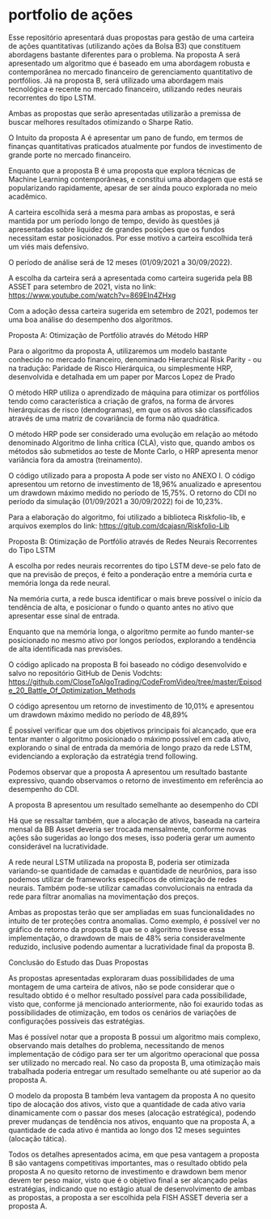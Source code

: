 # portfolio de ações
Esse repositório apresentará duas propostas para gestão de uma carteira de ações quantitativas (utilizando ações da Bolsa B3) que constituem abordagens bastante diferentes para o problema. Na proposta A será apresentado um algoritmo que é baseado em uma abordagem robusta e contemporânea no mercado financeiro de gerenciamento quantitativo de portfólios. Já na proposta B, será utilizado uma abordagem mais tecnológica e recente no mercado financeiro, utilizando redes neurais recorrentes do tipo LSTM.

Ambas as propostas que serão apresentadas utilizarão a premissa de buscar melhores resultados otimizando o Sharpe Ratio.

O Intuito da proposta A é apresentar um pano de fundo, em termos de finanças quantitativas praticados atualmente por fundos de investimento de grande porte no mercado financeiro.

Enquanto que a proposta B é uma proposta que explora técnicas de Machine Learning contemporâneas, e constitui uma abordagem que está se popularizando rapidamente, apesar de ser ainda pouco explorada no meio acadêmico.

A carteira escolhida será a mesma para ambas as propostas, e será mantida por um período longo de tempo, devido às questões já apresentadas sobre liquidez de grandes posições que os fundos necessitam estar posicionados. Por esse motivo a carteira escolhida terá um viés mais defensivo.

O período de análise será de 12 meses (01/09/2021 a 30/09/2022).

A escolha da carteira será a apresentada como carteira sugerida pela BB ASSET para setembro de 2021, vista no link:
https://www.youtube.com/watch?v=869EIn4ZHxg

Com a adoção dessa carteira sugerida em setembro de 2021, podemos ter uma boa análise do desempenho dos algoritmos.

Proposta A: Otimização de Portfólio através do Método HRP

Para o algoritmo da proposta A, utilizaremos um modelo bastante conhecido no mercado financeiro, denominado Hierarchical Risk Parity - ou na tradução: Paridade de Risco
Hierárquica, ou simplesmente HRP, desenvolvida e detalhada em um paper por Marcos Lopez de Prado

O método HRP utiliza o aprendizado de máquina para otimizar os portfólios tendo como
característica a criação de grafos, na forma de árvores hierárquicas de risco (dendogramas), em
que os ativos são classificados através de uma matriz de covariância de forma não quadrática.

O método HRP pode ser considerado uma evolução em relação ao método denominado
Algoritmo de linha crítica (CLA), visto que, quando ambos os métodos são submetidos ao teste
de Monte Carlo, o HRP apresenta menor variância fora da amostra (treinamento).

O código utilizado para a proposta A pode ser visto no ANEXO I. O código apresentou
um retorno de investimento de 18,96% anualizado e apresentou um drawdown máximo medido
no período de 15,75%. O retorno do CDI no período da simulação (01/09/2021 a 30/09/2022) foi de 10,23%.

Para a elaboração do algoritmo, foi utilizado a biblioteca Riskfolio-lib, e arquivos exemplos do link:
https://gitub.com/dcajasn/Riskfolio-Lib

Proposta B: Otimização de Portfólio através de Redes Neurais Recorrentes do
Tipo LSTM

A escolha por redes neurais recorrentes do tipo LSTM deve-se pelo fato de que na
previsão de preços, é feito a ponderação entre a memória curta e memória longa da rede
neural.

Na memória curta, a rede busca identificar o mais breve possível o início da tendência
de alta, e posicionar o fundo o quanto antes no ativo que apresentar esse sinal de entrada.

Enquanto que na memória longa, o algoritmo permite ao fundo manter-se posicionado
no mesmo ativo por longos períodos, explorando a tendência de alta identificada nas previsões.

O código aplicado na proposta B foi baseado no código desenvolvido e salvo no repositório GitHub de Denis Vodchts: 
https://github.com/CloseToAlgoTrading/CodeFromVideo/tree/master/Episode_20_Battle_Of_Optimization_Methods

O código apresentou um retorno de investimento de 10,01% e apresentou um drawdown máximo medido no período de 48,89%

É possível verificar que um dos objetivos principais foi alcançado, que era tentar manter o algoritmo posicionado o máximo possível em cada ativo, explorando o sinal de entrada da memória de longo prazo da rede LSTM, evidenciando a exploração da estratégia trend following.

Podemos observar que a proposta A apresentou um resultado bastante expressivo, quando observamos o retorno de investimento em referência ao desempenho do CDI.

A proposta B apresentou um resultado semelhante ao desempenho do CDI

Há que se ressaltar também, que a alocação de ativos, baseada na carteira mensal da BB Asset deveria ser trocada mensalmente, conforme novas ações são sugeridas ao longo dos meses, isso poderia gerar um aumento considerável na lucratividade.

A rede neural LSTM utilizada na proposta B, poderia ser otimizada variando-se quantidade de camadas e quantidade de neurônios, para isso podemos utilizar de frameworks específicos de otimização de redes neurais. Também pode-se utilizar camadas convolucionais na entrada da rede para filtrar anomalias na movimentação dos preços.

Ambas as propostas terão que ser ampliadas em suas funcionalidades no intuito de ter proteções contra anomalias. Como exemplo, é possível ver no gráfico de retorno da proposta B que se o algoritmo tivesse essa implementação, o drawdown de mais de 48% seria consideravelmente reduzido, inclusive podendo aumentar a lucratividade final da proposta B.

Conclusão do Estudo das Duas Propostas

As propostas apresentadas exploraram duas possibilidades de uma montagem de uma carteira de ativos, não se pode considerar que o resultado obtido é o melhor resultado possível para cada possibilidade, visto que, conforme já mencionado anteriormente, não foi exaurido todas as possibilidades de otimização, em todos os cenários de variações de configurações possíveis das estratégias.

Mas é possível notar que a proposta B possui um algoritmo mais complexo, observando mais detalhes do problema, necessitando de menos implementação de código para ser ter um algoritmo operacional que possa ser utilizado no mercado real. No caso da proposta B, uma otimização mais trabalhada poderia entregar um resultado semelhante ou até superior ao da proposta A.

O modelo da proposta B também leva vantagem da proposta A no quesito tipo de alocação dos ativos, visto que a quantidade de cada ativo varia dinamicamente com o passar dos meses (alocação estratégica), podendo prever mudanças de tendência nos ativos, enquanto que na proposta A, a quantidade de cada ativo é mantida ao longo dos 12 meses seguintes (alocação tática).

Todos os detalhes apresentados acima, em que pesa vantagem a proposta B são vantagens competitivas importantes, mas o resultado obtido pela proposta A no quesito retorno de investimento e drawdown bem menor devem ter peso maior, visto que é o objetivo final a ser alcançado pelas estratégias, indicando que no estágio atual de desenvolvimento de ambas as propostas, a proposta a ser escolhida pela FISH ASSET deveria ser a proposta A.
